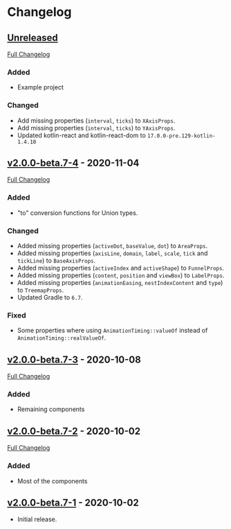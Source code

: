 # Changelog

## [Unreleased](https://gitlab.com/gm666q/kotlin-recharts/-/tree/HEAD)

[Full Changelog](https://gitlab.com/gm666q/kotlin-recharts/-/compare/v2.0.0-beta.7-4...HEAD)

### Added

- Example project

### Changed

- Add missing properties (`interval`, `ticks`) to `XAxisProps`.
- Add missing properties (`interval`, `ticks`) to `YAxisProps`.
- Updated kotlin-react and kotlin-react-dom to `17.0.0-pre.129-kotlin-1.4.10`

## [v2.0.0-beta.7-4](https://gitlab.com/gm666q/kotlin-recharts/-/tree/v2.0.0-beta.7-4) - 2020-11-04

[Full Changelog](https://gitlab.com/gm666q/kotlin-recharts/-/compare/v2.0.0-beta.7-3...v2.0.0-beta.7-4)

### Added

- "to" conversion functions for Union types.

### Changed

- Added missing properties (`activeDot`, `baseValue`, `dot`) to `AreaProps`.
- Added missing properties (`axisLine`, `domain`, `label`, `scale`, `tick` and `tickLine`) to `BaseAxisProps`.
- Added missing properties (`activeIndex` and `activeShape`) to `FunnelProps`.
- Added missing properties (`content`, `position` and `viewBox`) to `LabelProps`.
- Added missing properties (`animationEasing`, `nestIndexContent` and `type`) to `TreemapProps`.
- Updated Gradle to `6.7`.

### Fixed

- Some properties where using `AnimationTiming::valueOf` instead of `AnimationTiming::realValueOf`.

## [v2.0.0-beta.7-3](https://gitlab.com/gm666q/kotlin-recharts/-/tree/v2.0.0-beta.7-3) - 2020-10-08

[Full Changelog](https://gitlab.com/gm666q/kotlin-recharts/-/compare/v2.0.0-beta.7-2...v2.0.0-beta.7-3)

### Added

- Remaining components

## [v2.0.0-beta.7-2](https://gitlab.com/gm666q/kotlin-recharts/-/tree/v2.0.0-beta.7-2) - 2020-10-02

[Full Changelog](https://gitlab.com/gm666q/kotlin-recharts/-/compare/v2.0.0-beta.7-1...v2.0.0-beta.7-2)

### Added

- Most of the components

## [v2.0.0-beta.7-1](https://gitlab.com/gm666q/kotlin-recharts/-/tree/v2.0.0-beta.7-1) - 2020-10-02

- Initial release.
